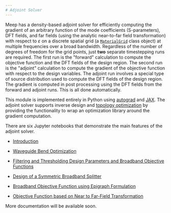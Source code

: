 ```yaml
---
# Adjoint Solver
---
```


Meep has a density-based adjoint solver for efficiently computing the gradient of an arbitrary function of the mode coefficients (S-parameters), DFT fields, and far fields (using the analytic near-to-far field transformation) with respect to $\varepsilon$ on a discrete spatial grid (a [`MaterialGrid`](../Python_User_Interface.md#materialgrid) class object) at multiple frequencies over a broad bandwidth. Regardless of the number of degrees of freedom for the grid points, just **two** separate timestepping runs are required. The first run is the "forward" calculation to compute the objective function and the DFT fields of the design region. The second run is the "adjoint" calculation to compute the gradient of the objective function with respect to the design variables. The adjoint run involves a special type of source distribution used to compute the DFT fields of the design region. The gradient is computed in post processing using the DFT fields from the forward and adjoint runs. This is all done automatically.

This module is implemented entirely in Python using [autograd](https://github.com/HIPS/autograd) and [JAX](https://github.com/google/jax). The adjoint solver supports inverse design and [topology optimization](https://en.wikipedia.org/wiki/Topology_optimization) by providing the functionality to wrap an optimization library around the gradient computation.

There are six Jupyter notebooks that demonstrate the main features of the adjoint solver.

- [Introduction](https://nbviewer.jupyter.org/github/NanoComp/meep/blob/master/python/examples/adjoint_optimization/01-Introduction.ipynb)

- [Waveguide Bend Optimization](https://nbviewer.jupyter.org/github/NanoComp/meep/blob/master/python/examples/adjoint_optimization/02-Waveguide_Bend.ipynb)

- [Filtering and Thresholding Design Parameters and Broadband Objective Functions](https://nbviewer.jupyter.org/github/NanoComp/meep/blob/master/python/examples/adjoint_optimization/03-Filtered_Waveguide_Bend.ipynb)

- [Design of a Symmetric Broadband Splitter](https://nbviewer.jupyter.org/github/NanoComp/meep/blob/master/python/examples/adjoint_optimization/04-Splitter.ipynb)

- [Broadband Objective Function using Epigraph Formulation](https://nbviewer.jupyter.org/github/NanoComp/meep/blob/master/python/examples/adjoint_optimization/05-Minimax.ipynb)

- [Objective Function based on Near to Far-Field Transformation](https://nbviewer.jupyter.org/github/NanoComp/meep/blob/master/python/examples/adjoint_optimization/Near2Far-Optimization-with-Epigraph-Formulation.ipynb)

More documentation will be available soon.
